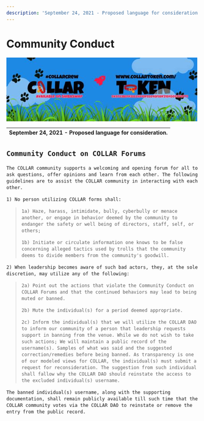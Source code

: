 ```yaml
---
description: 'September 24, 2021 - Proposed language for consideration.'
---
```


# Community Conduct

![](../../.gitbook/assets/1080x360.jpg)

| September 24, 2021 - Proposed language for consideration. |
| :--- |


## `Community Conduct on COLLAR Forums`

`The COLLAR community supports a welcoming and opening forum for all to ask questions, offer opinions and learn from each other. The following guidelines are to assist the COLLAR community in interacting with each other.`

`1) No person utilizing COLLAR forms shall:`

> `1a) Haze, harass, intimidate, bully, cyberbully or menace another, or engage in behavior deemed by the community to endanger the safety or well being of directors, staff, self, or others;` 
>
> `1b) Initiate or circulate information one knows to be false concerning alleged tactics used by trolls that the community deems to divide members from the community's goodwill.`

`2) When leadership becomes aware of such bad actors, they, at the sole discretion, may utilize any of the following:`

> `2a) Point out the actions that violate the Community Conduct on COLLAR Forums and that the continued behaviors may lead to being muted or banned.`
>
> `2b) Mute the individual(s) for a period deemed appropriate.`
>
> `2c) Inform the individual(s) that we will utilize the COLLAR DAO to inform our community of a person that leadership requests support in banning from the venue. While we do not wish to take such actions; We will maintain a public record of the username(s). Samples of what was said and the suggested correction/remedies before being banned. As transparency is one of our modeled views for COLLAR, the individual(s) must submit a request for reconsideration. The suggestion from such individual shall fallow why the COLLAR DAO should reinstate the access to the excluded individual(s) username.`

`The banned individual(s) username, along with the supporting documentation, shall remain publicly available till such time that the COLLAR community votes via the COLLAR DAO to reinstate or remove the entry from the public record.`


